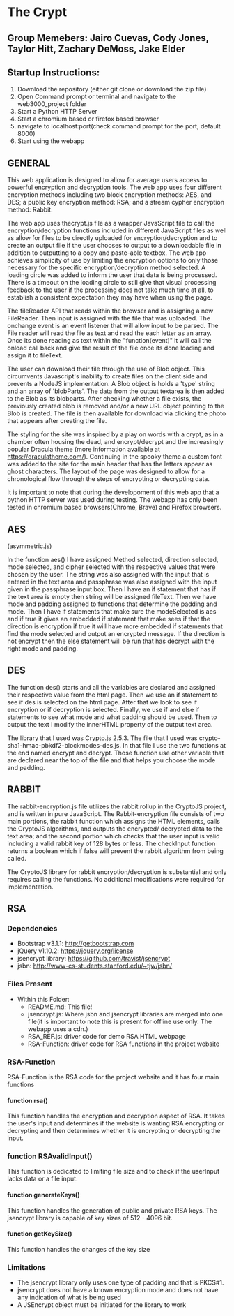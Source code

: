 # The Crypt
## Group Memebers: Jairo Cuevas, Cody Jones, Taylor Hitt, Zachary DeMoss, Jake Elder

## Startup Instructions:

1. Download the repository (either git clone or download the zip file)
2. Open Command prompt or terminal and navigate to the web3000_project folder
3. Start a Python HTTP Server
4. Start a chromium based or firefox based browser
5. navigate to localhost:port(check command prompt for the port, default 8000)
6. Start using the webapp

## GENERAL

This web application is designed to allow for average users access to powerful
encryption and decryption tools.  The web app uses four different encryption methods
including two block encryption methods: AES, and DES; a public key encryption method:
RSA; and a stream cypher encryption method: Rabbit.

The web app uses thecrypt.js file as a wrapper JavaScript file to call the encryption/decryption
functions included in different JavaScript files as well as allow for files to
be directly uploaded for encryption/decryption and to create an output file
if the user chooses to output to a downloadable file in addition to outputting
to a copy and paste-able textbox. The web app achieves simplicity of use by limiting
the encryption options to only those necessary for the specific encryption/decryption
method selected. A loading circle was added to inform the user that data is being processed. 
There is a timeout on the loading circle to still give that visual processing feedback to the user 
if the processing does not take much time at all, to establish a consistent expectation they 
may have when using the page.


The fileReader API that reads within the browser and is assigning a new FileReader. Then input
is assigned with the file that was uploaded. The onchange event is an event listener
that will allow input to be parsed. The File reader will read the file as text and
read the each letter as an array. Once its done reading as text within the
"function(event)" it will call the onload call back and give the result of the file
once its done loading and assign it to fileText.

The user can download their file through the use of Blob object. This circumvents Javascript's
inability to create files on the client side and prevents a NodeJS implementation. A Blob
object is holds a 'type' string and an array of 'blobParts'. The data from the output textarea 
is then added to the Blob as its blobparts. After checking whether a file exists,
the previously created blob is removed and/or a new URL object pointing to the Blob is created.
The file is then available for download via clicking the photo that appears after creating the 
file.

The styling for the site was inspired by a play on words with a crypt, as in a chamber
often housing the dead, and encrypt/decrypt and the increasingly popular Dracula theme 
(more information available at https://draculatheme.com/). Continuing in the spooky theme 
a custom font was added to the site for the main header that has the letters appear as ghost 
characters. The layout of the page was designed to allow for a chronological flow through the 
steps of encrypting or decrypting data.

It is important to note that during the developoment of this web app that a python HTTP server was used during testing. The webapp has only been tested in chromium based browsers(Chrome, Brave) and Firefox browsers.

## AES

(asymmetric.js)

In the function aes() I have assigned Method selected, direction selected, mode
selected, and cipher selected with the respective values that were chosen by the
user. The string was also assigned with the input that is entered in the text area
and passphrase was also assigned with the input given in the passphrase input box.
Then I have an if statement that has if the text area is empty then string will be
assigned fileText. Then we have mode and padding assigned to functions that determine
the padding and mode. Then I have if statements that make sure the modeSelected is
aes and if true it gives an embedded if statement that make sees if that the direction
is encryption if true it will have more embedded if statements that find the mode
selected and output an encrypted message. If the direction is not encrypt then the
else statement will be run that has decrypt with the right mode and padding.

## DES

The function des() starts and all the variables are declared and assigned their
respective value from the html page.  Then we use an if statement to see if des is
selected on the html page.  After that we look to see if encryption or if decryption is
selected.  Finally, we use if and else if statements to see what mode and what padding
should be used.  Then to output the text I modify the innerHTML property of the
output text area.

The library that I used was Crypto.js 2.5.3.  The file that I used was
crypto-sha1-hmac-pbkdf2-blockmodes-des.js.  In that file I use the two functions at
the end named encrypt and decrypt.  Those function use other variable that are
declared near the top of the file and that helps you choose the mode and padding.

## RABBIT

The rabbit-encryption.js file utilizes the rabbit rollup in the CryptoJS project,
and is written in pure JavaScript.
The Rabbit-encryption file consists of two main portions, the rabbit function which
assigns the HTML elements, calls the CryptoJS algorithms, and outputs the encrypted/
decrypted data to the text area; and the second portion which checks that the user
input is valid including a valid rabbit key of 128 bytes or less.  The checkInput
function returns a boolean which if false will prevent the rabbit algorithm from
being called.

The CryptoJS library for rabbit encryption/decryption is substantial and only requires
calling the functions.  No additional modifications were required for implementation.

## RSA

### Dependencies

* Bootstrap v3.1.1: http://getbootstrap.com
* jQuery v1.10.2: https://jquery.org/license
* jsencrypt library: https://github.com/travist/jsencrypt
* jsbn: http://www-cs-students.stanford.edu/~tjw/jsbn/

### Files Present
* Within this Folder:
    * <span>README.md</span>: This file!
    * jsencrypt.js: Where jsbn and jsencrypt libraries are merged into one file(it is important to note this is present for offline use only. The webapp uses a cdn.)
    * RSA_REF.js: driver code for demo RSA HTML webpage
    * RSA-Function: driver code for RSA functions in the project website

### RSA-Function
RSA-Function is the RSA code for the project website and it has four main functions

#### function rsa()
This function handles the encryption and decryption aspect of RSA. It takes the
user's input and determines if the website is wanting RSA encrypting or decrypting
and then determines whether it is encrypting or decrypting the input.

### function RSAvalidInput()
This function is dedicated to limiting file size and to check if the userInput lacks data or a file input.

#### function generateKeys()
This function handles the generation of public and private RSA keys. The jsencrypt
library is capable of key sizes of 512 - 4096 bit.

#### function getKeySize()
This function handles the changes of the key size

### Limitations
* The jsencrypt library only uses one type of padding and that is PKCS#1.
* jsencrypt does not have a known encryption mode and does not have any indication
  of what is being used
* A JSEncrypt object must be initiated for the library to work
